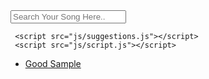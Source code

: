 ﻿<!DOCTYPE html>
<!-- Created By CodingNepal - www.codingnepalweb.com -->
<html lang="en" dir="ltr">
  <head>
    <meta charset="utf-8">
    <title>MannaMusic</title>
    <link rel="stylesheet" href="style.css">
   <meta name="viewport" content="width=device-width, initial-scale=1.0">
    <link rel="stylesheet" href="https://cdnjs.cloudflare.com/ajax/libs/font-awesome/5.15.3/css/all.min.css"/>
  </head>
  <body>
    <div class="wrapper">
      <div class="search-input">
        <a href="" target="_blank" hidden></a>
        <input type="text" placeholder="Search Your Song Here..">
        <div class="autocom-box">
          <!-- here list are inserted from javascript -->
        </div>
        <div class="icon"><i class="fas fa-search"></i></div>
      </div>
    </div>

     <script src="js/suggestions.js"></script> 
     <script src="js/script.js"></script> 
<ul>
<li><a href="More">Good Sample</a></li>
	
</body>
</html>